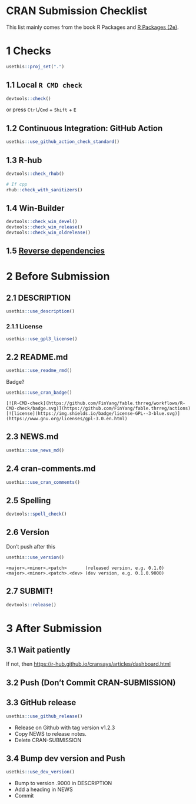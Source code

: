 
<!-- README.md is generated from README.Rmd. Please edit that file -->

# CRAN Submission Checklist

This list mainly comes from the book R Packages and [R Packages
(2e)](https://r-pkgs.org/).

<!-- badges: start -->
<!-- badges: end -->

# 1 Checks

``` r
usethis::proj_set(".")
```

## 1.1 Local `R CMD check`

``` r
devtools::check()
```

or press `Ctrl`/`Cmd` + `Shift` + `E`

## 1.2 Continuous Integration: GitHub Action

``` r
usethis::use_github_action_check_standard()
```

## 1.3 R-hub

``` r
devtools::check_rhub()

# If cpp
rhub::check_with_sanitizers()
```

## 1.4 Win-Builder

``` r
devtools::check_win_devel()
devtools::check_win_release()
devtools::check_win_oldrelease()
```

## 1.5 [Reverse dependencies](https://r-pkgs.org/release.html#release-deps)

# 2 Before Submission

## 2.1 DESCRIPTION

``` r
usethis::use_description()
```

### 2.1.1 License

``` r
usethis::use_gpl3_license()
```

## 2.2 README.md

``` r
usethis::use_readme_rmd()
```

Badge?

``` r
usethis::use_cran_badge()
```

    [![R-CMD-check](https://github.com/FinYang/fable.thrreg/workflows/R-CMD-check/badge.svg)](https://github.com/FinYang/fable.thrreg/actions)
    [![license](https://img.shields.io/badge/license-GPL--3-blue.svg)](https://www.gnu.org/licenses/gpl-3.0.en.html)

## 2.3 NEWS.md

``` r
usethis::use_news_md()
```

## 2.4 cran-comments.md

``` r
usethis::use_cran_comments()
```

## 2.5 Spelling

``` r
devtools::spell_check()
```

## 2.6 Version

Don’t push after this

``` r
usethis::use_version()
```

    <major>.<minor>.<patch>       (released version, e.g. 0.1.0)
    <major>.<minor>.<patch>.<dev> (dev version, e.g. 0.1.0.9000)

## 2.7 SUBMIT!

``` r
devtools::release()
```

# 3 After Submission

## 3.1 Wait patiently

If not, then <https://r-hub.github.io/cransays/articles/dashboard.html>

## 3.2 Push (Don’t Commit CRAN-SUBMISSION)

## 3.3 GitHub release

``` r
usethis::use_github_release()
```

- Release on Github with tag version v1.2.3
- Copy NEWS to release notes.
- Delete CRAN-SUBMISSION

## 3.4 Bump dev version and Push

``` r
usethis::use_dev_version()
```

- Bump to version .9000 in DESCRIPTION
- Add a heading in NEWS
- Commit
